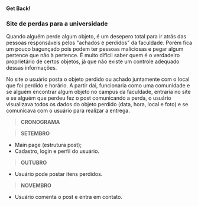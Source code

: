 #### Get Back!

### Site de perdas para a universidade
	
<p>Quando alguém perde algum objeto, é um desepero total para ir atrás das pessoas 
responsáveis pelos "achados e perdidos" da faculdade. Porém fica um pouco 
bagunçado pois podem ter pessoas maliciosas e pegar algum pertence que não à pertence. 
É muito difícil saber quem é o verdadeiro proprietário de certos objetos, já 
que não existe um controle adequado dessas informações.</p>
	
<p>No site o usuário posta o objeto perdido ou achado juntamente com o local que foi 
perdido e horário. A partir dai, funcionaria como uma comunidade e se alguém encontrar
algum objeto no campus da faculdade, entraria no site e se alguém que perdeu fez o 
post comunicando a perda, o usuário visualizava todos os dados do objeto perdido
(data, hora, local e foto) e se comunicava com o usuário para realizar a entrega.</p>


> <strong>CRONOGRAMA</strong>
	
> <strong>SETEMBRO</strong>


* Main page (estrutura post);
* Cadastro, login e perfil do usuário.

> <strong>OUTUBRO</strong>

* Usuário pode postar itens perdidos.

> <strong>NOVEMBRO</strong>

* Usuário comenta o post e entra em contato.
